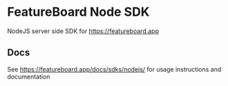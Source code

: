 # FeatureBoard Node SDK

NodeJS server side SDK for https://featureboard.app

## Docs

See https://featureboard.app/docs/sdks/nodejs/ for usage instructions and documentation
